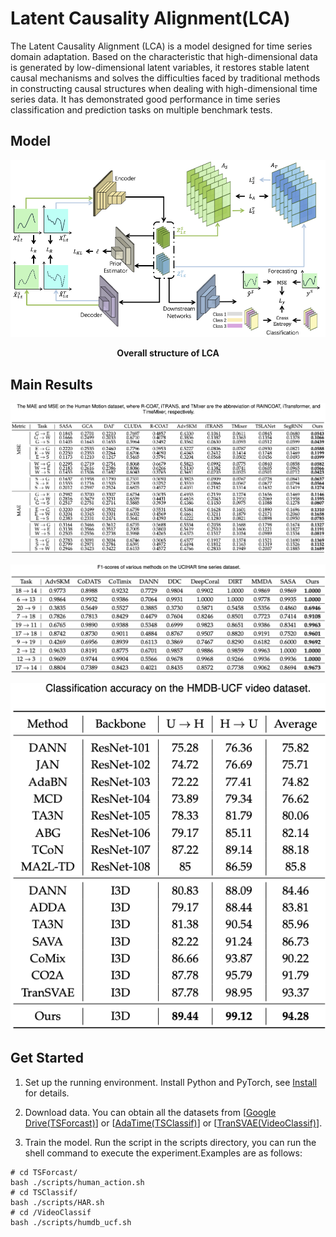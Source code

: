 # Latent Causality Alignment(LCA)

The Latent Causality Alignment (LCA) is a model designed for time series domain adaptation. Based on the characteristic that high-dimensional data is generated by low-dimensional latent variables, it restores stable latent causal mechanisms and solves the difficulties faced by traditional methods in constructing causal structures when dealing with high-dimensional time series data. It has demonstrated good performance in time series classification and prediction tasks on multiple benchmark tests.

## Model

![Overall structure of LCA](./assets/model.png "Overall structure of LCA")
<p align="center">
  <b>Overall structure of LCA</b>
</p>

## Main Results

![Prediction results of LCA](./assets/pred_result.png "Prediction results of LCA")

![Classification results of LCA](./assets/classif_result.png "Classification results of LCA")


<div align="center">
<img src="./assets/video_result.png" alt="Video classification results of LCA">
</div>


## Get Started

1. Set up the running environment. Install Python and PyTorch, see [Install](https://github.com/DMIRLAB-Group/LCA/blob/main/Install.md) for details.

2. Download data. You can obtain all the datasets from [[Google Drive(TSForcast)](https://drive.google.com/drive/folders/1wKhyKQDgnNwNNqfY4ox4Zu890uVZQ9_o?usp=sharing)] or [[AdaTime(TSClassif)](https://github.com/emadeldeen24/AdaTime)] or [[TranSVAE(VideoClassif)](https://github.com/ldkong1205/TranSVAE/blob/main/docs/DATA_PREPARE.md)].

3. Train the model. Run the script in the scripts directory, you can run the shell command to execute the experiment.Examples are as follows:
```shell
# cd TSForcast/
bash ./scripts/human_action.sh
# cd TSClassif/
bash ./scripts/HAR.sh
# cd /VideoClassif
bash ./scripts/humdb_ucf.sh 
```